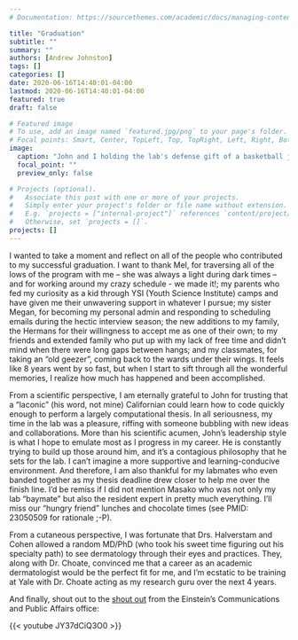```yaml
---
# Documentation: https://sourcethemes.com/academic/docs/managing-content/

title: "Graduation"
subtitle: ""
summary: ""
authors: [Andrew Johnston]
tags: []
categories: []
date: 2020-06-16T14:40:01-04:00
lastmod: 2020-06-16T14:40:01-04:00
featured: true
draft: false

# Featured image
# To use, add an image named `featured.jpg/png` to your page's folder.
# Focal points: Smart, Center, TopLeft, Top, TopRight, Left, Right, BottomLeft, Bottom, BottomRight.
image:
  caption: "John and I holding the lab's defense gift of a basketball jersey with the number eleven for being the 11th graduating student from John's lab."
  focal_point: ""
  preview_only: false

# Projects (optional).
#   Associate this post with one or more of your projects.
#   Simply enter your project's folder or file name without extension.
#   E.g. `projects = ["internal-project"]` references `content/project/deep-learning/index.md`.
#   Otherwise, set `projects = []`.
projects: []
---
```


I wanted to take a moment and reflect on all of the people who contributed to my successful graduation. I want to thank Mel, for traversing all of the lows of the program with me – she was always a light during dark times – and for working around my crazy schedule  - we made it!; my parents who fed my curiosity as a kid through YSI (Youth Science Institute) camps and have given me their unwavering support in whatever I pursue; my sister Megan, for becoming my personal admin and responding to scheduling emails during the hectic interview season; the new additions to my family, the Hermans for their willingness to accept me as one of their own; to my friends and extended family who put up with my lack of free time and didn’t mind when there were long gaps between hangs; and my classmates, for taking an “old geezer”, coming back to the wards under their wings. It feels like 8 years went by so fast, but when I start to sift through all the wonderful memories, I realize how much has happened and been accomplished.

From a scientific perspective, I am eternally grateful to John for trusting that a “laconic” (his word, not mine) Californian could learn how to code quickly enough to perform a largely computational thesis. In all seriousness, my time in the lab was a pleasure, riffing with someone bubbling with new ideas and collaborations. More than his scientific acumen, John’s leadership style is what I hope to emulate most as I progress in my career. He is constantly trying to build up those around him, and it’s a contagious philosophy that he sets for the lab. I can’t imagine a more supportive and learning-conducive environment. And therefore, I am also thankful for my labmates who even banded together as my thesis deadline drew closer to help me over the finish line. I’d be remiss if I did not mention Masako who was not only my lab “baymate” but also the resident expert in pretty much everything. I’ll miss our “hungry friend” lunches and chocolate times (see PMID: 23050509 for rationale ;-P).

From a cutaneous perspective, I was fortunate that Drs. Halverstam and Cohen allowed a random MD/PhD (who took his sweet time figuring out his specialty path) to see dermatology through their eyes and practices. They, along with Dr. Choate, convinced me that a career as an academic dermatologist would be the perfect fit for me, and I’m ecstatic to be training at Yale with Dr. Choate acting as my research guru over the next 4 years.

And finally, shout out to the [shout out]( https://einstein.yu.edu/features/2364/stand-by-me-why-mentors-are-so-important-to-phd-students/) from the Einstein’s Communications and Public Affairs office:

{{< youtube JY37dCiQ3O0 >}}
